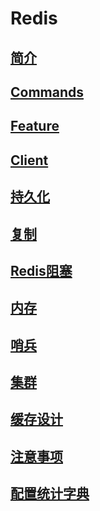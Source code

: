 # Redis

## [简介](docs/1.Introduction.md)

## [Commands](docs/2.Commands.md)

## [Feature](docs/3.Feature.md)

## [Client](docs/4.Client.md)

## [持久化](docs/5.Persistence.md)

## [复制](docs/6.Copy.md)

## [Redis阻塞](docs/7.Block.md)

## [内存](docs/8.Memory.md)

## [哨兵](docs/9.Sentinel.md)

## [集群](docs/10.Cluster.md)

## [缓存设计](docs/11.CacheDesign.md)

## [注意事项](docs/12.Precautions.md)

## [配置统计字典](docs/13.Dictionary.md)
